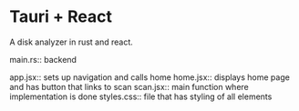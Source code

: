 # Tauri + React

A disk analyzer in rust and react.

main.rs:: backend

app.jsx:: sets up navigation and calls home
home.jsx:: displays home page and has button that links to scan
scan.jsx:: main function where implementation is done
styles.css:: file that has styling of all elements
